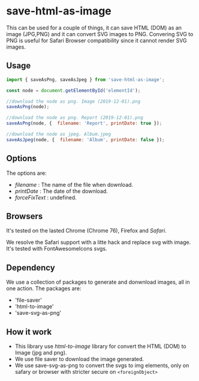 # save-html-as-image
This can be used for a couple of things, it can save HTML (DOM) as an image (JPG,PNG) and it can convert SVG images to PNG.
Convering SVG to PNG is useful for Safari Browser compatibility since it cannot render SVG images.

## Usage

```js
import { saveAsPng, saveAsJpeg } from 'save-html-as-image';

const node = document.getElementById('elementId');

//download the node as png. Image (2019-12-01).png
saveAsPng(node);

//download the node as png. Report (2019-12-01).png
saveAsPng(node, {  filename: 'Report', printDate: true });

//download the node as jpeg. Album.jpeg
saveAsJpeg(node, {  filename: 'Album', printDate: false });

```

## Options

The options are: 
- *filename* : The name of the file when download.
- *printDate* : The date of the download.
- *forceFixText* : undefined.


## Browsers
It's tested on the lasted Chrome (Chrome 76),  Firefox and *Safari*.

We resolve the Safari support with a litte hack and replace svg with image. It's tested with FontAwesomeIcons svgs.


## Dependency

We use a collection of packages to generate and donwnload images, all in one action.
The packages are:

- 'file-saver'
- 'html-to-image'
- 'save-svg-as-png'

## How it work

- This library use *html-to-image* library for convert the HTML (DOM) to Image (jpg and png).
- We use file saver to download the image generated.
- We use save-svg-as-png to convert the svgs to img elements, only on safary or browser with stricter secure on ```<foreignObject>```
